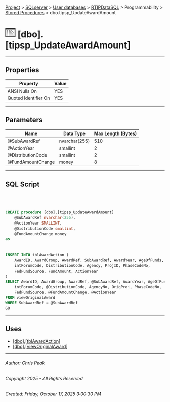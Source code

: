 #### 

[Project](../../../../../index.md) > [SQLserver](../../../../index.md) > [User databases](../../../index.md) > [RTIPDataSQL](../../index.md) > Programmability > [Stored Procedures](Stored_Procedures.md) > dbo.tipsp_UpdateAwardAmount

# ![Stored Procedures](../../../../../Images/StoredProcedure32.png) [dbo].[tipsp_UpdateAwardAmount]

---

## <a name="#properties"></a>Properties

| Property | Value |
|---|---|
| ANSI Nulls On | YES |
| Quoted Identifier On | YES |


---

## <a name="#parameters"></a>Parameters

| Name | Data Type | Max Length (Bytes) |
|---|---|---|
| @SubAwardRef | nvarchar(255) | 510 |
| @ActionYear | smallint | 2 |
| @DistributionCode | smallint | 2 |
| @FundAmountChange | money | 8 |


---

## <a name="#sqlscript"></a>SQL Script

```sql



CREATE procedure [dbo].[tipsp_UpdateAwardAmount]
	@SubAwardRef nvarchar(255),
	@ActionYear SMALLINT,
	@DistributionCode smallint,
	@FundAmountChange money
as


INSERT INTO tblAwardAction (
	AwardID, AwardGroup, AwardRef, SubAwardRef, AwardYear, AgeOfFunds,
	intForumCode, DistributionCode, Agency, ProjID, PhaseCodeNo, 
	FedFundSource, FundAmount, ActionYear
)
SELECT AwardID, AwardGroup, AwardRef, @SubAwardRef, AwardYear, AgeOfFunds,
	intForumCode, @DistributionCode, AgencyNo, OrigProj, PhaseCodeNo, 
	FedFundSource, @FundAmountChange, @ActionYear
FROM viewOriginalAward 
WHERE SubAwardRef = @SubAwardRef
GO

```


---

## <a name="#uses"></a>Uses

* [[dbo].[tblAwardAction]](../../Tables/dbo_tblAwardAction.md)
* [[dbo].[viewOriginalAward]](../../Views/dbo_viewOriginalAward.md)


---

###### Author:  Chris Peak

###### Copyright 2025 - All Rights Reserved

###### Created: Friday, October 17, 2025 3:00:30 PM

